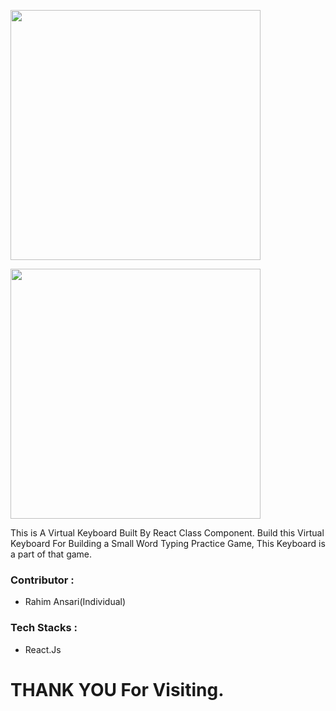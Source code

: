 <p><img src="https://cdn.pixabay.com/photo/2022/06/11/14/22/keyboard-7256457__340.png" width="400" align="center" /></p>
<a href="https://simple-keyboard.com/demo" title="View Demo" target="_blank"><img src="https://t4.ftcdn.net/jpg/00/82/88/75/360_F_82887549_YuOwjXVOWBg6XXLOW2rQzK18igucTwos.jpg" align="center" width="400"></a>

<p>This is A Virtual Keyboard Built By React Class Component. Build this Virtual Keyboard For Building a Small Word Typing Practice Game, This Keyboard is a part of that game.</p>

<h3>Contributor : </h3>
<ul>
  <li>Rahim Ansari(Individual)</li>
</ul>

<h3>Tech Stacks : </h3>

<ul>
  <li>React.Js</li>
</ul>

<h1>THANK YOU For Visiting.</h1>
